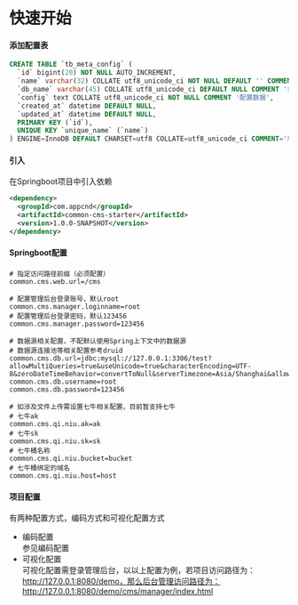 # 快速开始
#### 添加配置表
~~~sql
CREATE TABLE `tb_meta_config` (
  `id` bigint(20) NOT NULL AUTO_INCREMENT,
  `name` varchar(32) COLLATE utf8_unicode_ci NOT NULL DEFAULT '' COMMENT '配置名称',
  `db_name` varchar(45) COLLATE utf8_unicode_ci DEFAULT NULL COMMENT '忽略',
  `config` text COLLATE utf8_unicode_ci NOT NULL COMMENT '配置数据',
  `created_at` datetime DEFAULT NULL,
  `updated_at` datetime DEFAULT NULL,
  PRIMARY KEY (`id`),
  UNIQUE KEY `unique_name` (`name`)
) ENGINE=InnoDB DEFAULT CHARSET=utf8 COLLATE=utf8_unicode_ci COMMENT='项目元配置';
~~~
#### 引入
在Springboot项目中引入依赖
~~~xml
<dependency>
  <groupId>com.appcnd</groupId>
  <artifactId>common-cms-starter</artifactId>
  <version>1.0.0-SNAPSHOT</version>
</dependency>
~~~
#### Springboot配置
~~~properties
# 指定访问路径前缀（必须配置）
common.cms.web.url=/cms

# 配置管理后台登录账号，默认root
common.cms.manager.loginname=root
# 配置管理后台登录密码，默认123456
common.cms.manager.password=123456

# 数据源相关配置，不配默认使用Spring上下文中的数据源
# 数据源连接池等相关配置参考druid
common.cms.db.url=jdbc:mysql://127.0.0.1:3306/test?allowMultiQueries=true&useUnicode=true&characterEncoding=UTF-8&zeroDateTimeBehavior=convertToNull&serverTimezone=Asia/Shanghai&allowMultiQueries=true
common.cms.db.username=root
common.cms.db.password=123456

# 如涉及文件上传需设置七牛相关配置，目前暂支持七牛
# 七牛ak
common.cms.qi.niu.ak=ak
# 七牛sk
common.cms.qi.niu.sk=sk
# 七牛桶名称
common.cms.qi.niu.bucket=bucket
# 七牛桶绑定的域名
common.cms.qi.niu.host=host

~~~
#### 项目配置
有两种配置方式，编码方式和可视化配置方式
* 编码配置  
参见编码配置
* 可视化配置  
可视化配置需登录管理后台，以以上配置为例，若项目访问路径为：
http://127.0.0.1:8080/demo，那么后台管理访问路径为：
http://127.0.0.1:8080/demo/cms/manager/index.html